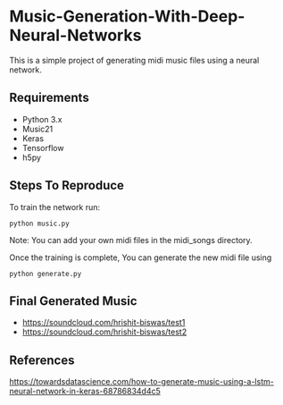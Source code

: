 # Music-Generation-With-Deep-Neural-Networks
This is a simple project of generating midi music files using a neural network.

## Requirements
* Python 3.x
* Music21
* Keras
* Tensorflow
* h5py

## Steps To Reproduce

To train the network run:
```
python music.py
```
Note: You can add your own midi files in the midi_songs directory.

Once the training is complete, You can generate the new midi file using
```
python generate.py
```

## Final Generated Music
* https://soundcloud.com/hrishit-biswas/test1
* https://soundcloud.com/hrishit-biswas/test2

## References
https://towardsdatascience.com/how-to-generate-music-using-a-lstm-neural-network-in-keras-68786834d4c5

